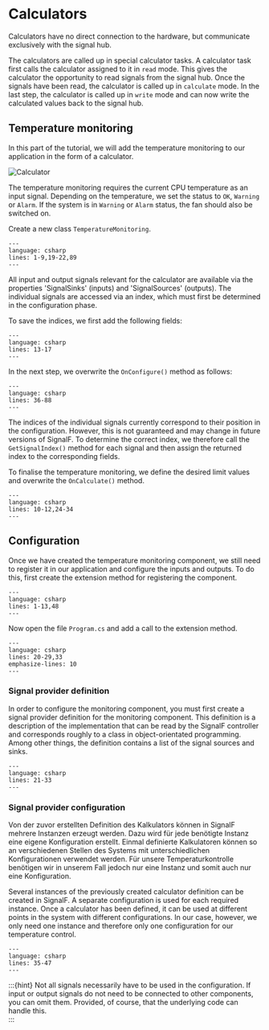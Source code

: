 # Calculators

Calculators have no direct connection to the hardware, but communicate exclusively with the signal hub.

The calculators are called up in special calculator tasks. A calculator task first calls the calculator assigned to it in  `read` mode. This gives the calculator the opportunity to read signals from the signal hub. Once the signals have been read, the calculator is called up in `calculate` mode. In the last step, the calculator is called up in `write` mode and can now write the calculated values back to the signal hub.

## Temperature monitoring
In this part of the tutorial, we will add the temperature monitoring to our application in the form of a calculator.

![Calculator](assets/images/Calculator.png)

The temperature monitoring requires the current CPU temperature as an input signal. Depending on the temperature, we set the status to `OK`, `Warning` or `Alarm`. If the system is in `Warning` or `Alarm` status, the fan should also be switched on. 

Create a new class `TemperatureMonitoring`.

```{literalinclude} assets/code/TemperatureMonitoring.cs
---
language: csharp
lines: 1-9,19-22,89
---
```

All input and output signals relevant for the calculator are available via the properties 'SignalSinks' (inputs) and 'SignalSources' (outputs).
The individual signals are accessed via an index, which must first be determined in the configuration phase.

To save the indices, we first add the following fields:

```{literalinclude} assets/code/TemperatureMonitoring.cs
---
language: csharp
lines: 13-17
---
```
In the next step, we overwrite the `OnConfigure()` method as follows:

```{literalinclude} assets/code/TemperatureMonitoring.cs
---
language: csharp
lines: 36-88
---
```

The indices of the individual signals currently correspond to their position in the configuration. However, this is not guaranteed and may change in future versions of SignalF. To determine the correct index, we therefore call the `GetSignalIndex()` method for each signal and then assign the returned index to the corresponding fields.

To finalise the temperature monitoring, we define the desired limit values and overwrite the `OnCalculate()` method.

```{literalinclude} assets/code/TemperatureMonitoring.cs
---
language: csharp
lines: 10-12,24-34
---
```

## Configuration
Once we have created the temperature monitoring component, we still need to register it in our application and configure the inputs and outputs. To do this, first create the extension method for registering the component.

```{literalinclude} assets/code/MonitoringExtensions.cs
---
language: csharp
lines: 1-13,48
---
```

Now open the file `Program.cs` and add a call to the extension method.

```{literalinclude} assets/code/Program.cs
---
language: csharp
lines: 20-29,33
emphasize-lines: 10
---
```

### Signal provider definition
In order to configure the monitoring component, you must first create a signal provider definition for the monitoring component. This definition is a description of the implementation that can be read by the SignalF controller and corresponds roughly to a class in object-orientated programming. Among other things, the definition contains a list of the signal sources and sinks.

```{literalinclude} assets/code/MonitoringExtensions.cs
---
language: csharp
lines: 21-33
---
```

### Signal provider configuration
Von der zuvor erstellten Definition des Kalkulators können in SignalF mehrere Instanzen erzeugt werden. Dazu wird für jede benötigte Instanz eine eigene Konfiguration erstellt. Einmal definierte Kalkulatoren können so an verschiedenen Stellen des Systems mit unterschiedlichen Konfigurationen verwendet werden.
Für unsere Temperaturkontrolle benötigen wir in unserem Fall jedoch nur eine Instanz und somit auch nur eine Konfiguration.

Several instances of the previously created calculator definition can be created in SignalF. A separate configuration is used for each required instance. Once a calculator has been defined, it can be used at different points in the system with different configurations.
In our case, however, we only need one instance and therefore only one configuration for our temperature control.

```{literalinclude} assets/code/MonitoringExtensions.cs
---
language: csharp
lines: 35-47
---
```

:::{hint}
Not all signals necessarily have to be used in the configuration. If input or output signals do not need to be connected to other components, you can omit them. Provided, of course, that the underlying code can handle this.   
:::
